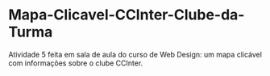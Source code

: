 # Mapa-Clicavel-CCInter-Clube-da-Turma
Atividade 5 feita em sala de aula do curso de Web Design: um mapa clicável com informações sobre o clube CCInter.
